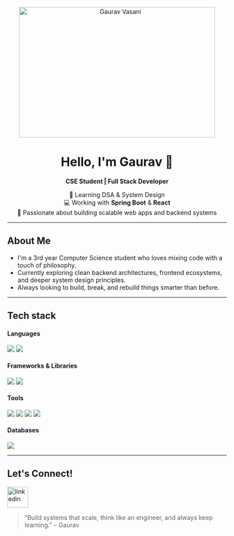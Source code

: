 <p align="center">
  <img alt="Gaurav Vasani" height=300 width=450 src="https://cdn.dribbble.com/userupload/21436944/file/original-3212fe7a869a76063e59d76c39176c45.gif" />
</p>
<h1 align="center">Hello, I'm Gaurav 👋 </h1>
<p align="center">
  <b>CSE Student | Full Stack Developer </b>
</p>

<p align="center">
  🌱 Learning DSA & System Design<br/>
  💻 Working with <strong>Spring Boot</strong> & <strong>React</strong><br/>
  🚀 Passionate about building scalable web apps and backend systems
</p>


---

###  <h2 align="left">About Me</h2>
-  I'm a 3rd year Computer Science student who loves mixing code with a touch of philosophy.
-  Currently exploring clean backend architectures, frontend ecosystems, and deeper system design principles.
-  Always looking to build, break, and rebuild things smarter than before.

---

###  <h2 align="left">Tech stack</h2>

####  Languages
<a href="#"><img src="https://img.icons8.com/fluency/48/java-coffee-cup-logo.png" /></a>
<a href="#"><img src="https://img.icons8.com/fluency/48/javascript.png" /></a>

####  Frameworks & Libraries
<a href="https://spring.io/projects/spring-boot/"><img src="https://img.icons8.com/color/48/spring-logo.png" /></a>
<a href="https://react.dev/"><img src="https://img.icons8.com/color/48/react-native.png" /></a>

####  Tools
<a href="https://git-scm.com/"><img src="https://img.icons8.com/color/48/git.png" /></a>
<a href="https://www.postman.com/"><img src="https://img.icons8.com/external-tal-revivo-color-tal-revivo/48/external-postman-is-the-only-complete-api-development-environment-logo-color-tal-revivo.png" /></a>
<a href="https://code.visualstudio.com/"><img src="https://img.icons8.com/fluency/48/visual-studio-code-2019.png" /></a>
<a href="https://www.jetbrains.com/idea/"><img src="https://img.icons8.com/fluency/48/intellij-idea.png" /></a>

####  Databases
<a href="https://www.mysql.com/"><img src="https://img.icons8.com/color/48/mysql-logo.png" /></a>

---

###  <h2 align="left">Let's Connect!</h2>

<a href="https://www.linkedin.com/in/ngaurav113/" target="blank"><img width="48" height="48" src="https://img.icons8.com/fluency/48/linkedin.png" alt="linkedin"/></a>

> “Build systems that scale, think like an engineer, and always keep learning.” – Gaurav
